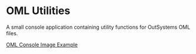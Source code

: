# OML Utilities

A small console application containing utility functions for OutSystems OML files.

[OML Console Image Example](docs/oml-console.png)
